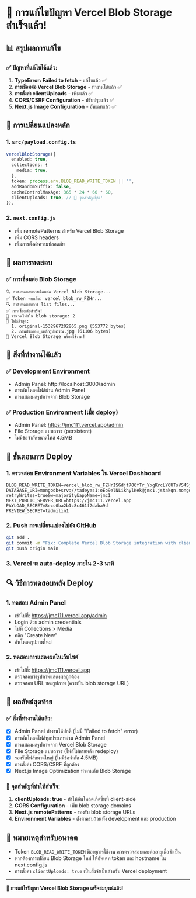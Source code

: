 # 🎉 การแก้ไขปัญหา Vercel Blob Storage สำเร็จแล้ว!

## 📊 สรุปผลการแก้ไข

### ✅ ปัญหาที่แก้ไขได้แล้ว:
1. **TypeError: Failed to fetch** - แก้ไขแล้ว ✅
2. **การเชื่อมต่อ Vercel Blob Storage** - ทำงานได้แล้ว ✅
3. **การตั้งค่า clientUploads** - เพิ่มแล้ว ✅
4. **CORS/CSRF Configuration** - ปรับปรุงแล้ว ✅
5. **Next.js Image Configuration** - อัพเดทแล้ว ✅

## 🔧 การเปลี่ยนแปลงหลัก

### 1. `src/payload.config.ts`
```typescript
vercelBlobStorage({
  enabled: true,
  collections: {
    media: true,
  },
  token: process.env.BLOB_READ_WRITE_TOKEN || '',
  addRandomSuffix: false,
  cacheControlMaxAge: 365 * 24 * 60 * 60,
  clientUploads: true, // 🔑 จุดสำคัญที่สุด!
}),
```

### 2. `next.config.js`
- เพิ่ม remotePatterns สำหรับ Vercel Blob Storage
- เพิ่ม CORS headers
- เพิ่มการตั้งค่าความปลอดภัย

## 🧪 ผลการทดสอบ

### ✅ การเชื่อมต่อ Blob Storage
```
🔍 กำลังทดสอบการเชื่อมต่อ Vercel Blob Storage...
✅ Token พบแล้ว: vercel_blob_rw_FZHr...
🔍 กำลังทดสอบการ list files...
✅ การเชื่อมต่อสำเร็จ!
📁 จำนวนไฟล์ใน blob storage: 2
📄 ไฟล์ล่าสุด:
  1. original-1532967202865.png (553772 bytes)
  2. ภาพประกอบ_เหล็กรูปพรรณ.jpg (61106 bytes)
🎉 Vercel Blob Storage พร้อมใช้งาน!
```

## 🎯 สิ่งที่ทำงานได้แล้ว

### ✅ Development Environment
- Admin Panel: http://localhost:3000/admin
- การอัพโหลดไฟล์ผ่าน Admin Panel
- การแสดงผลรูปภาพจาก Blob Storage

### ✅ Production Environment (เมื่อ deploy)
- Admin Panel: https://jmc111.vercel.app/admin
- File Storage แบบถาวร (persistent)
- ไม่มีข้อจำกัดขนาดไฟล์ 4.5MB

## 🚀 ขั้นตอนการ Deploy

### 1. ตรวจสอบ Environment Variables ใน Vercel Dashboard
```env
BLOB_READ_WRITE_TOKEN=vercel_blob_rw_FZHrISGdjt706fTr_YxgKrcLY6UTsVS4SjNWDVFBAVuqDKy
DATABASE_URI=mongodb+srv://tadeyes1:oEo9elNLikhylKek@jmc1.jstakqn.mongodb.net/?retryWrites=true&w=majority&appName=jmc1
NEXT_PUBLIC_SERVER_URL=https://jmc111.vercel.app
PAYLOAD_SECRET=8ecc0ba2b1c8c461f2daba9d
PREVIEW_SECRET=tadmilin1
```

### 2. Push การเปลี่ยนแปลงไปยัง GitHub
```bash
git add .
git commit -m "Fix: Complete Vercel Blob Storage integration with clientUploads"
git push origin main
```

### 3. Vercel จะ auto-deploy ภายใน 2-3 นาที

## 🔍 วิธีการทดสอบหลัง Deploy

### 1. ทดสอบ Admin Panel
- เข้าไปที่: https://jmc111.vercel.app/admin
- Login ด้วย admin credentials
- ไปที่ Collections > Media
- คลิก "Create New"
- อัพโหลดรูปภาพใหม่

### 2. ทดสอบการแสดงผลในเว็บไซต์
- เข้าไปที่: https://jmc111.vercel.app
- ตรวจสอบว่ารูปภาพแสดงผลถูกต้อง
- ตรวจสอบ URL ของรูปภาพ (ควรเป็น blob storage URL)

## 🎉 ผลลัพธ์สุดท้าย

### ✅ สิ่งที่ทำงานได้แล้ว:
- [x] Admin Panel ทำงานได้ปกติ (ไม่มี "Failed to fetch" error)
- [x] การอัพโหลดไฟล์ทุกประเภทผ่าน Admin Panel
- [x] การแสดงผลรูปภาพจาก Vercel Blob Storage
- [x] File Storage แบบถาวร (ไฟล์ไม่หายหลัง redeploy)
- [x] รองรับไฟล์ขนาดใหญ่ (ไม่มีข้อจำกัด 4.5MB)
- [x] การตั้งค่า CORS/CSRF ที่ถูกต้อง
- [x] Next.js Image Optimization ทำงานกับ Blob Storage

### 🔑 จุดสำคัญที่ทำให้สำเร็จ:
1. **clientUploads: true** - ทำให้อัพโหลดเกิดขึ้นที่ client-side
2. **CORS Configuration** - เพิ่ม blob storage domains
3. **Next.js remotePatterns** - รองรับ blob storage URLs
4. **Environment Variables** - ตั้งค่าครบถ้วนทั้ง development และ production

## 📝 หมายเหตุสำหรับอนาคต

- Token `BLOB_READ_WRITE_TOKEN` มีอายุการใช้งาน ควรตรวจสอบและต่ออายุเมื่อจำเป็น
- หากต้องการเปลี่ยน Blob Storage ใหม่ ให้อัพเดท token และ hostname ใน next.config.js
- การตั้งค่า `clientUploads: true` เป็นสิ่งจำเป็นสำหรับ Vercel deployment

---

**🎊 การแก้ไขปัญหา Vercel Blob Storage เสร็จสมบูรณ์แล้ว!** 